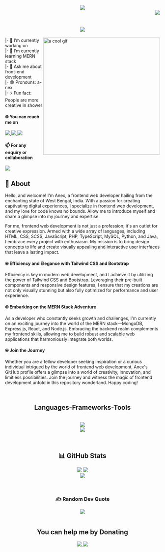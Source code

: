 <div display="flex" align="center">
<img src="https://i.imgur.com/pQWI7gn.gif" />
</div>

<!-- Visitor count -->
<div align="right">
  <img src="https://visitcount.itsvg.in/api?id=anexcodes&icon=0&color=0" />
</div>

<!-- Auto typing animation -->
<h1 align="center">
  <a href="https://git.io/typing-svg"><img src="https://readme-typing-svg.herokuapp.com?font=Righteous&size=35&center=true&Center=true&duration=3500&pause=1000&width=435&lines=Hi+there+%F0%9F%91%8B;I'm+Anex!;Welcome+to+anexcodes!" /></a>
</h1>

<!--- Some basics information -->
<img src="https://cdna.artstation.com/p/assets/images/images/028/102/058/original/pixel-jeff-matrix-s.gif?1593487263" width="380" alt="a cool       gif" align="right" />
<div>
  <div>
    <p>
      |- 🔭 I’m currently working on  <br>
      |- 🌱 I’m currently learning MERN stack <br>
      <!-- |- 👯 I’m looking to collaborate on ... <br>
      |- 🤔 I’m looking for help with ... <br> -->
      |- 💬 Ask me about front-end development <br>
      |- 😄 Pronouns: a-nex <br>
      |- ⚡ Fun fact: People are more creative in shower <br>
    </p>
    <h4>🌐 You can reach me on</h4>
    <div display="flex">
      <a href="https://youtube.com/@mr-anex"> <!-- YouTube -->
        <img src="https://img.shields.io/badge/YouTube-%23FF0000.svg?logo=YouTube&logoColor=white" />
      </a>
      <a href="https://instagram.com/anexcodes"> <!-- Instagram -->
        <img src="https://img.shields.io/badge/Instagram-%23E4405F.svg?logo=Instagram&logoColor=white" />
      </a>
      <a href="https://codepen.io/anexcodes"> <!-- Codepen -->
        <img src="https://img.shields.io/badge/Codepen-000000?style=for-the-badge&logo=codepen&logoColor=white" />
      </a>
    </div>
    <div>
      <h4>📫 For any enquiry or collaboration </h4>
      <div>
        <a href="mailto:developer.anex@gmail.com">
          <img src="https://img.shields.io/badge/Gmail-333333?style=for-the-badge&logo=gmail&logoColor=red" />
        </a>
      </div>
    </div>
  </div>
</div>

<!-- About -->
<div>
  <h2>👻 About</h2>
  <p>
    Hello, and welcome! I'm Anex, a frontend web developer hailing from the enchanting state of West Bengal, India. With a passion for creating captivating digital     experiences, I specialize in frontend web development, and my love for code knows no bounds. Allow me to introduce myself and share a glimpse into my journey       and expertise.
  </p>
  <p>
    For me, frontend web development is not just a profession; it's an outlet for creative expression. Armed with a wide array of languages, including HTML, CSS,       SCSS, JavaScript, PHP, TypeScript, MySQL, Python, and Java, I embrace every project with enthusiasm. My mission is to bring design concepts to life and create      visually appealing and interactive user interfaces that leave a lasting impact.
  </p>
  <h4 underline="none">⦿ Efficiency and Elegance with Tailwind CSS and Bootstrap</h4>
  <p>
    Efficiency is key in modern web development, and I achieve it by utilizing the power of Tailwind CSS and Bootstrap. Leveraging their pre-built components and       responsive design features, I ensure that my creations are not only visually stunning but also fully optimized for performance and user experience.
  </p>
  <h4 underline="none">⦿ Embarking on the MERN Stack Adventure</h4>
  <p>
    As a developer who constantly seeks growth and challenges, I'm currently on an exciting journey into the world of the MERN stack—MongoDB, Express.js, React,        and Node.js. Embracing the backend realm complements my frontend skills, allowing me to build robust and scalable web applications that harmoniously integrate      both worlds.
  </p>
  <h4 underline="none">⦿ Join the Journey</h4>
  <p>
    Whether you are a fellow developer seeking inspiration or a curious individual intrigued by the world of frontend web development, Anex's GitHub profile            offers a glimpse into a world of creativity, innovation, and limitless possibilities. Join the journey and witness the magic of frontend development unfold         in this repository wonderland. Happy coding!
  </p>
</div>
<br>

<!-- Skills -->
<h2 align="center">
  Languages-Frameworks-Tools
</h2>
<br/>
<div align="center">
    <img src="https://skillicons.dev/icons?i=html,css,scss,javascript,typescript,php,c,python,java,bootstrap,tailwind,wordpress" /><br>
    <img src="https://skillicons.dev/icons?i=nodejs,react,express,mongodb,mysql,aws,linux,git,github,codepen,figma,androidstudio" />
</div>
</div>

<br>
<br>

<!-- Github stats -->
<div align="center">
  <h2>📊 GitHub Stats</h2>
  <div display="flex" align="center">
    <img src="https://github-readme-stats.vercel.app/api?username=anexcodes&theme=radical&hide_border=true&include_all_commits=true&count_private=true" />
    <img src="https://github-readme-streak-stats.herokuapp.com/?user=anexcodes&theme=radical&hide_border=true" /> <br/>
    <img src="https://github-readme-stats.vercel.app/api/top-langs/?username=anexcodes&theme=radical&hide_border=true&include_all_commits=true&count_private=true&layout=compact" />
  </div>
</div> <br><br>

<!-- Quote -->
<div align="center">
  <h3 underline="none">✍️ Random Dev Quote</h3>
  <img src="https://quotes-github-readme.vercel.app/api?type=horizontal&theme=radical" />
</div>
<br>

<!-- Donating information -->
<div align="center">
  <h2 align="center">You can help me by Donating</h2>
  <div display="flex">
    <a href="https://buymeacoffee.com/AnexCodes">
      <img src="https://img.shields.io/badge/Buy%20Me%20a%20Coffee-ffdd00?style=for-the-badge&logo=buy-me-a-coffee&logoColor=black" />
    </a>
    <a href="https://ko-fi.com/mranex">
      <img src="https://img.shields.io/badge/Ko--fi-F16061?style=for-the-badge&logo=ko-fi&logoColor=white" />
    </a>
</div>
<br>
